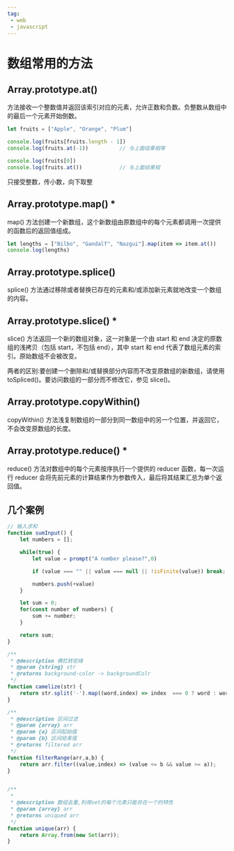 ```yaml
---
tag:
 - web
 - javascript
---
```

# 数组常用的方法

## Array.prototype.at()

方法接收一个整数值并返回该索引对应的元素，允许正数和负数。负整数从数组中的最后一个元素开始倒数。

```javascript
let fruits = ["Apple", "Orange", "Plum"]

console.log(fruits[fruits.length - 1])
console.log(fruits.at(-1))          // 与上面结果相等

console.log(fruits[0])
console.log(fruits.at())            // 与上面结果相

```

只接受整数，传小数，向下取整

## Array.prototype.map() *

map() 方法创建一个新数组，这个新数组由原数组中的每个元素都调用一次提供的函数后的返回值组成。

```javascript
let lengths = ["Bilbo", "Gandalf", "Nazgui"].map(item => item.at())
console.log(lengths)
```

## Array.prototype.splice()

splice() 方法通过移除或者替换已存在的元素和/或添加新元素就地改变一个数组的内容。

## Array.prototype.slice() *

slice() 方法返回一个新的数组对象，这一对象是一个由 start 和 end 决定的原数组的浅拷贝（包括 start，不包括 end），其中 start 和 end 代表了数组元素的索引。原始数组不会被改变。

两者的区别:要创建一个删除和/或替换部分内容而不改变原数组的新数组，请使用 toSpliced()。要访问数组的一部分而不修改它，参见 slice()。

## Array.prototype.copyWithin()

copyWithin() 方法浅复制数组的一部分到同一数组中的另一个位置，并返回它，不会改变原数组的长度。

## Array.prototype.reduce() *

reduce() 方法对数组中的每个元素按序执行一个提供的 reducer 函数，每一次运行 reducer 会将先前元素的计算结果作为参数传入，最后将其结果汇总为单个返回值。

## 几个案例

```javascript
// 输入求和
function sumInput() {
    let numbers = [];  

    while(true) {
        let value = prompt("A number please?",0)

        if (value === "" || value === null || !isFinite(value)) break;

        numbers.push(+value)
    }

    let sum = 0;
    for(const number of numbers) {
        sum += number;
    }

    return sum;
}

/**
 * @description 横杠转驼峰
 * @param {string} str 
 * @returns background-color -> backgroundColr
 */
function camelize(str) {
    return str.split('-').map((word,index) => index  === 0 ? word : word[0].toUpperCase() + word.slice(1)).join("");
}

/**
 * @description 区间过滤
 * @param {array} arr
 * @param {a} 区间起始值
 * @param {b} 区间结束值
 * @returns filtered arr
 */
function filterRange(arr,a,b) {
    return arr.filter((value,index) => (value <= b && value >= a));
}


/**
 * 
 * @description 数组去重,利用set的每个元素只能存在一个的特性
 * @param {array} arr
 * @returns uniqued arr
 */
function unique(arr) {
    return Array.from(new Set(arr));
}
```
